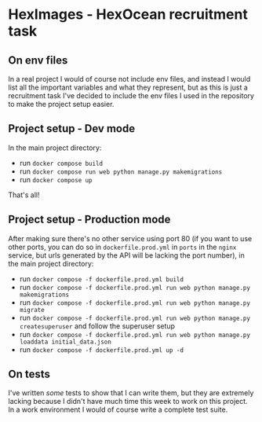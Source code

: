 # HexImages - HexOcean recruitment task

## On env files

In a real project I would of course not include env files, and instead I would list all the important variables and what they represent, but as this is just a recruitment task I've decided to include the env files I used in the repository to make the project setup easier.

## Project setup - Dev mode

In the main project directory:

- run `docker compose build`
- run `docker compose run web python manage.py makemigrations`
- run `docker compose up`

That's all!

## Project setup - Production mode

After making sure there's no other service using port 80 (if you want to use other ports, you can do so in `dockerfile.prod.yml` in `ports` in the `nginx` service, but urls generated by the API will be lacking the port number), in the main project directory:

- run `docker compose -f dockerfile.prod.yml build`
- run `docker compose -f dockerfile.prod.yml run web python manage.py makemigrations`
- run `docker compose -f dockerfile.prod.yml run web python manage.py migrate`
- run `docker compose -f dockerfile.prod.yml run web python manage.py createsuperuser` and follow the superuser setup
- run `docker compose -f dockerfile.prod.yml run web python manage.py loaddata initial_data.json`
- run `docker compose -f dockerfile.prod.yml up -d`

## On tests

I've written *some* tests to show that I can write them, but they are extremely lacking because I didn't have much time this week to work on this project. In a work environment I would of course write a complete test suite.
